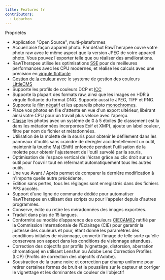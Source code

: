```yaml
---
title: Features fr
contributors:
  - Lebarhon
---
```


<div class="pagetitle">

Propriétés

</div>

- Application "Open Source", multi-plateformes
- Accueil aisé façon appareil photo. Par défaut RawTherapee ouvre votre
  photo raw avec le même aspect que la version JPEG de votre appareil
  photo. Vous pouvez l'exporter telle que ou réaliser des améliorations.
- RawTherapee utilise les optimisations
  [SSE](https://fr.wikipedia.org/wiki/Streaming_SIMD_Extensions) pour de
  meilleures performances avec les CPU modernes, et réalise les calculs
  avec une précision en [virgule
  flottante](https://fr.wikipedia.org/wiki/Virgule_flottante)
- [Gestion de la
  couleur](https://fr.wikipedia.org/wiki/Gestion_de_la_couleur) avec le
  système de gestion des couleurs
  [LittleCMS](https://en.wikipedia.org/wiki/LittleCMS)
- Supporte les profils de couleurs DCP et
  [ICC](https://en.wikipedia.org/wiki/ICC_profile)
- Supporte la plupart des formats raw, ainsi que les images en HDR à
  virgule flottante du format DNG. Supporte aussi le JPEG, TIFF et PNG.
- Supporte le [film négatif](Film_Negative/fr.md) et les
  appareils photo
  [monochromes](Demosaicing/fr#Appareils_photo_monochromes.md).
- Place vos photos en file d'attente en vue d'un export ultérieur,
  libérant ainsi votre CPU pour un travail plus véloce avec l'aperçu.
- [Classe](The_File_Browser_Tab/fr#Classement.md) les photos
  avec un système de 0 à 5 étoiles (le classement est lu dans les
  métadonnées incorporées Exif et XMP), ajoute un label couleur, filtre
  par nom de fichier et métadonnées.
- Utilisation de la molette de la souris pour obtenir le défilement dans
  les panneaux d'outils sans craindre de dérégler accidentellement un
  outil, maintenir la touche Maj (Shift) enfoncée pendant l'utilisation
  de la molette pour obtenir l'ajustement de l'outil survolé par la
  souris,
- Optimisation de l'espace vertical de l'écran grâce au clic droit sur
  un outil pour l'ouvrir tout en refermant automatiquement tous les
  autres outils.
- Une vue Avant / Après permet de comparer la dernière modification à
  n'importe quelle autre précédente,
- Edition sans pertes, tous les réglages sont enregistrés dans des
  fichiers PP3 accolés.
- Support d'une ligne de commande dédiée pour automatiser RawTherapee en
  utilisant des scripts ou pour l'appeler depuis d'autres programmes.
- Conserve, édite ou retire les méradonnées des images exportées.
- Traduit dans plus de 15 langues.
- Conformité au modèle d’apparence des couleurs
  [CIECAM02](https://fr.wikipedia.org/wiki/CIECAM02) ratifié par la
  Commission Internationale de l'Eclairage (CIE) pour garantir la
  justesse des couleurs et pour, étant donné les paramètres des
  conditions initiales de visionnage, convertir l'image de telle sorte
  qu'elle conservera son aspect dans les conditions de visionnage
  attendues.
- Correction des objectifs par profils (vignettage, distorsion,
  aberration chromatique) en utilisant Lensfun ou Adobe Lens Correction
  Profiles (LCP) (Profils de correction des objectifs d'Adobe).
- Soustraction de la trame noire et correction par champ uniforme pour
  retirer certaines formes de bruit et la poussière sur le capteur et
  corriger le vignettage et les dominantes de couleur de l'objectif
